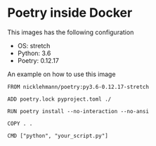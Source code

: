 Poetry inside Docker
====================

This images has the following configuration

- OS: stretch
- Python: 3.6
- Poetry: 0.12.17

An example on how to use this image

```
FROM nicklehmann/poetry:py3.6-0.12.17-stretch

ADD poetry.lock pyproject.toml ./

RUN poetry install --no-interaction --no-ansi

COPY . .

CMD ["python", "your_script.py"]
```
